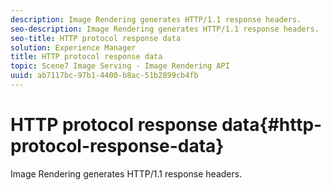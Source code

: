 ```yaml
---
description: Image Rendering generates HTTP/1.1 response headers.
seo-description: Image Rendering generates HTTP/1.1 response headers.
seo-title: HTTP protocol response data
solution: Experience Manager
title: HTTP protocol response data
topic: Scene7 Image Serving - Image Rendering API
uuid: ab7117bc-97b1-4400-b8ac-51b2899cb4fb
---
```


# HTTP protocol response data{#http-protocol-response-data}

Image Rendering generates HTTP/1.1 response headers.

